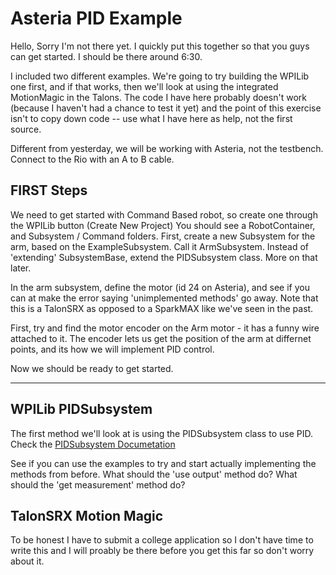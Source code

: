 # Asteria PID Example

Hello,
Sorry I'm not there yet. I quickly put this together so that you guys can get started. I should be there around 6:30.

I included two different examples. We're going to try building the WPILib one first, and if that works, then we'll look at using the integrated MotionMagic in the Talons.
The code I have here probably doesn't work (because I haven't had a chance to test it yet) and the point of this exercise isn't to copy down code -- use what I have here as help, not the first source.

Different from yesterday, we will be working with Asteria, not the testbench. Connect to the Rio with an A to B cable.

## FIRST Steps

We need to get started with Command Based robot, so create one through the WPILib button (Create New Project)
You should see a RobotContainer, and Subsystem / Command folders.
First, create a new Subsystem for the arm, based on the ExampleSubsystem. Call it ArmSubsystem.
Instead of 'extending' SubsystemBase, extend the PIDSubsystem class. More on that later.

In the arm subsystem, define the motor (id 24 on Asteria), and see if you can at make the error saying 'unimplemented methods' go away.
Note that this is a TalonSRX as opposed to a SparkMAX like we've seen in the past.

First, try and find the motor encoder on the Arm motor - it has a funny wire attached to it.
The encoder lets us get the position of the arm at differnet points, and its how we will implement PID control.

Now we should be ready to get started.

---

## WPILib PIDSubsystem

The first method we'll look at is using the PIDSubsystem class to use PID.
Check the [PIDSubsystem Documetation](https://docs.wpilib.org/en/stable/docs/software/commandbased/pid-subsystems-commands.html)

See if you can use the examples to try and start actually implementing the methods from before.
What should the 'use output' method do?
What should the 'get measurement' method do?

## TalonSRX Motion Magic

To be honest I have to submit a college application so I don't have time to write this and I will proably be there before you get this far so don't worry about it.
